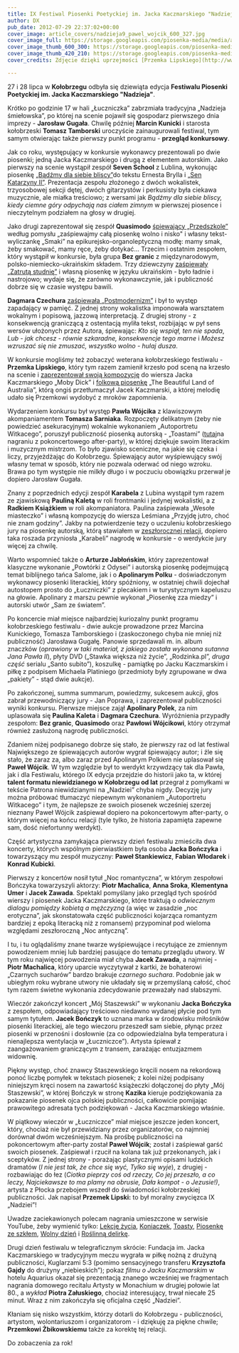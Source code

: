 ```yaml
---
title: IX Festiwal Piosenki Poetyckiej im. Jacka Kaczmarskiego "Nadzieja"
author: DX
pub_date: 2012-07-29 22:37:02+00:00
cover_image: article_covers/nadzieja9_pawel_wojcik_600_327.jpg
cover_image_full: https://storage.googleapis.com/piosenka-media/media/article_covers/nadzieja9_pawel_wojcik_600_327.jpg
cover_image_thumb_600_300: https://storage.googleapis.com/piosenka-media/media/article_covers/nadzieja9_pawel_wojcik_600_327.jpg.600x300_q85_crop_upscale.jpg
cover_image_thumb_420_210: https://storage.googleapis.com/piosenka-media/media/article_covers/nadzieja9_pawel_wojcik_600_327.jpg.420x210_q85_crop_upscale.jpg
cover_credits: Zdjęcie dzięki uprzejmości [Przemka Lipskiego](http://www.przemeklipski.com/).

---
```


27 i 28 lipca w **Kołobrzegu** odbyła się dziewiąta edycja **Festiwalu Piosenki Poetyckiej im. Jacka Kaczmarskiego "Nadzieja"**.



Krótko po godzinie 17 w hali „Łuczniczka” zabrzmiała tradycyjna „Nadzieja śmiełowska”, po której na scenie pojawił się gospodarz pierwszego dnia imprezy \- **Jarosław Gugała**. Chwilę później **Marcin Kunicki** i starosta kołobrzeski **Tomasz Tamborski** uroczyście zainaugurowali festiwal, tym samym otwierając także pierwszy punkt programu \- **przegląd konkursowy**.

Jak co roku, występujący w konkursie wykonawcy prezentowali po dwie piosenki; jedną Jacka Kaczmarskiego i drugą z elementem autorskim. Jako pierwszy na scenie wystąpił zespół **Seven School** z Lublina, wykonując piosenkę [„Bądźmy dla siebie bliscy”](http://www.youtube.com/watch?v=lHObw8gas7w&amp;t=30s)do tekstu Ernesta Brylla i [„Sen Katarzyny II”](http://www.youtube.com/watch?v=lHObw8gas7w&amp;t=2m13s). Prezentacja zespołu złożonego z dwóch wokalistek, trzyosobowej sekcji dętej, dwóch gitarzystów i perkusisty była ciekawa muzycznie, ale miałka treściowo; z wersami jak _Bądźmy dla siebie bliscy, kiedy ciemne góry odpychają nas ciałem zimnym_ w pierwszej piosence i nieczytelnym podziałem na głosy w drugiej.

Jako drugi zaprezentował się zespół **Quasimodo** [śpiewający „Przedszkole”](http://www.youtube.com/watch?v=lHObw8gas7w&amp;t=3m57s) według pomysłu „zaśpiewajmy całą piosenkę wolno i nisko" i własny tekst\-wyliczankę „Smaki” na epikurejsko\-organoleptyczną modłę: mamy smak, żeby smakować, mamy ręce, żeby dotykać... Trzecim i ostatnim zespołem, który wystąpił w konkursie, była grupa **Bez granic** z międzynarodowym, polsko\-niemiecko\-ukraińskim składem. Trzy dziewczyny [zaśpiewały „Zatrutą studnię”](http://www.youtube.com/watch?v=lHObw8gas7w&amp;t=9m20s) i własną piosenkę w języku ukraińskim \- było ładnie i nastrojowo; wydaje się, że zarówno wykonawczynie, jak i publiczność dobrze się w czasie występu bawili.

**Dagmara Czechura** [zaśpiewała „Postmodernizm”](http://www.youtube.com/watch?v=lHObw8gas7w&amp;t=18m23s) i był to występ zapadający w pamięć. Z jednej strony wokalistka imponowała warsztatem wokalnym i popisową, jazzową interpretacją. Z drugiej strony \- z konsekwencją graniczącą z ostentacją myliła tekst, rozbijając w pył sens wersów ułożonych przez Autora, śpiewając: _Kto się wspiął, ten nie spada_, _Lub \- jak chcesz \- równie szkaradne, konsekwencje tego marne_ i _Możesz wzruszać się nie zmuszać, wszystko wolno \- hulaj dusza_.

W konkursie mogliśmy też zobaczyć weterana kołobrzeskiego festiwalu \- **Przemka Lipskiego**, który tym razem zamienił krzesło pod sceną na krzesło na scenie i [zaprezentował swoją kompozycję](http://www.youtube.com/watch?v=lHObw8gas7w&amp;t=13m46s) do wiersza Jacka Kaczmarskiego „Moby Dick” i [folkową piosenkę](http://www.youtube.com/watch?v=7nhW2mKl1U4) „The Beautiful Land of Australia”, którą ongiś przetłumaczył Jacek Kaczmarski, a której melodię udało się Przemkowi wydobyć z mroków zapomnienia.

Wydarzeniem konkursu był występ **Pawła Wójcika** z klawiszowym akompaniamentem **Tomasza Sarniaka**. Rozpoczęty delikatnym \(żeby nie powiedzieć asekuracyjnym\) wokalnie wykonaniem „Autoportretu Witkacego”, poruszył publiczność piosenką autorską \- „Toastami” \([tutaj](http://www.youtube.com/watch?v=qUxNofqYI)na nagraniu z pokoncertowego after\-party\), w której dziękuje swoim literackim i muzycznym mistrzom. To było zjawisko sceniczne, na jakie się czeka i liczy, przyjeżdżając do Kołobrzegu. Śpiewający autor wyśpiewujący swój własny temat w sposób, który nie pozwala oderwać od niego wzroku. Brawa po tym występie nie milkły długo i w poczuciu obowiązku przerwał je dopiero Jarosław Gugała.

Znany z poprzednich edycji zespół **Karabela** z Lubina wystąpił tym razem ze zjawiskową **Pauliną Kaletą** w roli frontmanki i jedynej wokalistki, a z **Radkiem Książkiem** w roli akompaniatora. Paulina zaśpiewała „Wesołe miasteczko” i własną kompozycję do wiersza Leśmiana „Przyjdę jutro, choć nie znam godziny”. Jakby na potwierdzenie tezy o uczuleniu kołobrzeskiego jury na piosenkę autorską, którą stawiałem w [zeszłorocznej relacji](http://www.piosenkaztekstem.pl/blog/2011/08/01/viii\-festiwal\-piosenki\-poetyckiej\-im\-jacka\-kaczmarskiego/), dopiero taka roszada przyniosła „Karabeli” nagrodę w konkursie \- o werdykcie jury więcej za chwilę.

Warto wspomnieć także o **Arturze Jabłońskim**, który zaprezentował klasyczne wykonanie „Powtórki z Odysei” i autorską piosenkę podejmującą temat biblijnego tańca Salome, jak i o **Apolinarym Polku** \- doświadczonym wykonawcy piosenki literackiej, który spóźniony, w ostatniej chwili dojechał autostopem prosto do „Łuczniczki” z plecakiem i w turystycznym kapeluszu na głowie. Apolinary z marszu pewnie wykonał „Piosenkę zza miedzy” i autorski utwór „Sam ze światem”.

Po koncercie miał miejsce najbardziej kuriozalny punkt programu kołobrzeskiego festiwalu \- dwie aukcje prowadzone przez Marcina Kunickiego, Tomasza Tamborskiego i \(zaskoczonego chyba nie mniej niż publiczność\) Jarosława Gugałę. Panowie sprzedawali m. in. album znaczków \(_oprawiony w taki materiał, z jakiego została wykonana sutanna Jana Pawła II_\), płyty DVD \(„Stawka większa niż życie”, „Rodzinka.pl”, _druga część_ serialu „Santo subito”\), koszulkę \- pamiątkę po Jacku Kaczmarskim i piłkę z podpisem Michaela Platiniego \(przedmioty były zgrupowane w dwa „pakiety” \- stąd dwie aukcje\).

Po zakończonej, summa summarum, powiedzmy, sukcesem aukcji, głos zabrał przewodniczący jury \- Jan Poprawa, i zaprezentował publiczności wyniki konkursu. Pierwsze miejsce zajął **Apolinary Polek**, za nim uplasowała się **Paulina Kaleta** i **Dagmara Czechura**. Wyróżnienia przypadły zespołom: **Bez granic**, **Quasimodo** oraz **Pawłowi Wójcikowi**, który otrzymał również zasłużoną nagrodę publiczności.

Zdaniem niżej podpisanego dobrze się stało, że pierwszy raz od lat festiwal Największego ze śpiewających autorów wygrał śpiewający autor; i źle się stało, że zaraz za, albo zaraz przed Apolinarym Polkiem nie uplasował się **Paweł Wójcik**. W tym względzie był to werdykt krzywdzący tak dla Pawła, jak i dla Festiwalu, którego IX edycja przejdzie do historii jako ta, w której **talent formatu niewidzianego w Kołobrzegu od lat** przegrał z pomyłkami w tekście Patrona niewidzianymi na „Nadziei” chyba nigdy. Decyzję jury można próbować tłumaczyć niepewnym wykonaniem „Autoportretu Witkacego” i tym, że najlepsze ze swoich piosenek wcześniej szerzej nieznany Paweł Wójcik zaśpiewał dopiero na pokoncertowym after\-party, o którym więcej na końcu relacji \(tyle tylko, że historia zapamięta zapewne sam, dość niefortunny werdykt\).

Część artystyczna zamykająca pierwszy dzień festiwalu zmieściła dwa koncerty, których wspólnym pierwiastkiem była osoba **Jacka Bończyka** i towarzyszący mu zespół muzyczny: **Paweł Stankiewicz**, **Fabian Włodarek** i **Konrad Kubicki**.

Pierwszy z koncertów nosił tytuł „Noc romantyczna”, w którym zespołowi Bończyka towarzyszyli aktorzy: **Piotr Machalica**, **Anna Sroka**, **Klementyna Umer** i **Jacek Zawada**. Spektakl pomyślany jako przegląd tych spośród wierszy i piosenek Jacka Kaczmarskiego, które traktują o _odwiecznym dialogu pomiędzy kobietą a mężczyzną_ \(a więc w zasadzie „noc erotyczna”, jak skonstatowała część publiczności kojarząca romantyzm bardziej z epoką literacką niż z romansem\) przypominał pod wieloma względami zeszłoroczną „Noc antyczną”.

I tu, i tu oglądaliśmy znane twarze wyśpiewujące i recytujące ze zmiennym powodzeniem mniej lub bardziej pasujące do tematu przeglądu utwory. W tym roku najwięcej powodzenia miał chyba **Jacek Zawada**, a najmniej \- **Piotr Machalica**, który uparcie wyczytywał z kartki, że bohaterowi „Czarnych sucharów” bardzo brakuje _czarnego suchara_. Podobnie jak w ubiegłym roku wybrane utwory nie układały się w przemyślaną całość, choć tym razem świetne wykonania zdecydowanie przeważały nad słabszymi.

Wieczór zakończył koncert „Mój Staszewski” w wykonaniu **Jacka Bończyka** z zespołem, odpowiadający treściowo niedawno wydanej płycie pod tym samym tytułem. **Jacek Bończyk** to uznana marka w środowisku miłośników piosenki literackiej, ale tego wieczoru przeszedł sam siebie, płynąc przez piosenki w przenośni i dosłownie \(za co odpowiedzialna była temperatura i nienajlepsza wentylacja w „Łuczniczce”\). Artysta śpiewał z zaangażowaniem graniczącym z transem, zarażając entuzjazmem widownię.

Piękny występ, choć znawcy Staszewskiego kręcili nosem na rekordową ponoć liczbę pomyłek w tekstach piosenek; z kolei niżej podpisany niniejszym kręci nosem na zawartość książeczki dołączonej do płyty „Mój Staszewski”, w której Bończyk w stronę **Kazika** kieruje podziękowania za pokazanie piosenek ojca polskiej publiczności, całkowicie pomijając prawowitego adresata tych podziękowań \- Jacka Kaczmarskiego właśnie.

W piątkowy wieczór w „Łuczniczce” miał miejsce jeszcze jeden koncert, który, chociaż nie był przewidziany przez organizatorów, co najmniej dorównał dwóm wcześniejszym. Na prośbę publiczności na pokoncertowym after\-party został **Paweł Wójcik**; został i zaśpiewał garść swoich piosenek. Zaśpiewał i rzucił na kolana tak już przekonanych, jak i sceptyków. Z jednej strony \- porażając plastycznymi opisami ludzkich dramatów \(_I nie jest tak, że chce się wyć, Tylko się wyje_\), z drugiej \- rozbawiając do łez \(_Ciotka pieprzy coś od rzeczy, Co jej przeszło, a co leczy, Najciekawsze to ma plamy na obrusie, Dała kompot \- o Jezusie!\)_, artysta z Płocka przebojem wszedł do świadomości kołobrzeskiej publiczności. Jak napisał **Przemek Lipski:** to był moralny zwycięzca IX „Nadziei”!

Uwadze zaciekawionych polecam nagrania umieszczone w serwisie YouTube, żeby wymienić tylko: [Lekcję życia](http://www.youtube.com/watch?v=UckrQD3r\-TE), [Koniaczek](http://www.youtube.com/watch?v=A\-iB9QnbfCQ), [Toasty](http://www.youtube.com/watch?v=qUxNofqYI), [Piosenkę ze szkłem](https://www.youtube.com/watch?v=s22UKVmsRkQ), [Wolny dzień](https://www.youtube.com/watch?v=rrfTD\-S1M5c) i [Roślinną delirkę](https://www.youtube.com/watch?v=MY\-eG9ClXEI).

Drugi dzień festiwalu w telegraficznym skrócie: Fundacja im. Jacka Kaczmarskiego w tradycyjnym meczu wygrała w piłkę nożną z drużyną publiczności, Kuglarzami 5:3 \(pomimo sensacyjnego transferu **Krzysztofa Gajdy** do drużyny „niebieskich”\); pokaz _filmu o Jacku Kaczmarskim_ w hotelu Aquarius okazał się prezentacją znanego wcześniej we fragmentach nagrania domowego recitalu Artysty w Monachium w drugiej połowie lat 80., a _wykład_ **Piotra Załuskiego**, chociaż interesujący, trwał niecałe 25 minut. Wraz z nim zakończyła się oficjalna część „Nadziei”.

Kłaniam się nisko wszystkim, którzy dotarli do Kołobrzegu \- publiczności, artystom, wolontariuszom i organizatorom \- i dziękuję za piękne chwile; **Przemkowi Żbikowskiemu** także za korektę tej relacji.

Do zobaczenia za rok!

